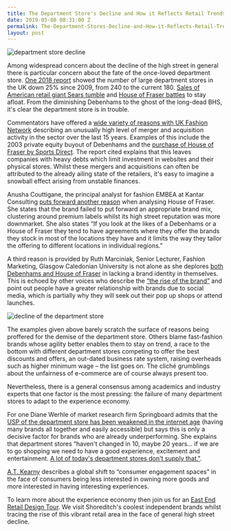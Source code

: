 ```yaml
---
title: The Department Store's Decline and How it Reflects Retail Trends
date: 2019-05-08 08:31:00 Z
permalink: The-Department-Stores-Decline-and-How-it-Reflects-Retail-Trends /
layout: post
---
```


![department store decline](/uploads/decline%20of%20department%20store%20house%20of%20fraser%20.jpg)

 

Among widespread concern about the decline of the high street in general there is particular concern about the fate of the once-loved department store. [One 2018 report](https://uk.fashionnetwork.com/news/Number-of-English-department-stores-has-plunged-decline-continues,982122.html#.XM2gkehKhPY) showed the number of large department stores in the UK down 25% since 2009, from 240 to the current 180. [Sales of American retail giant Sears tumble](https://www.businessinsider.com/sears-closes-72-stores-as-sales-tumble-2018-5?r=UK) and [House of Fraser battles](https://www.bbc.co.uk/search?q=house+of+fraser) to stay afloat. From the diminishing Debenhams to the ghost of the long-dead BHS, it's clear the department store is in trouble. 

 

Commentators have offered a [wide variety of reasons with UK Fashion Network](https://uk.fashionnetwork.com/news/Number-of-English-department-stores-has-plunged-decline-continues,982122.html#.XM2gkehKhPY) describing an unusually high level of merger and acquisition activity in the sector over the last 15 years. Examples of this include the 2003 private equity buyout of Debenhams and the [purchase of House of Fraser by Sports Direct]( https://www.bbc.co.uk/news/business-45140874). The report cited explains that this leaves companies with heavy debts which limit investment in websites and their physical stores. Whilst these mergers and acquisitions can often be attributed to the already ailing state of the retailers, it's easy to imagine a snowball effect arising from unstable finances. 

 

Anusha Couttigane, the principal analyst for fashion EMBEA at Kantar Consulting [puts forward another reason](https://www.marketingweek.com/2018/09/27/department-store-fighting-back/) when analysing House of Fraser. She states that the brand failed to put forward an appropriate brand mix, clustering around premium labels whilst its high street reputation was more downmarket. She also states “If you look at the likes of a Debenhams or a House of Fraser they tend to have agreements where they offer the brands they stock in most of the locations they have and it limits the way they tailor the offering to different locations in individual regions.” 

 

A third reason is provided by Ruth Marciniak, Senior Lecturer, Fashion Marketing, Glasgow Caledonian University is not alone as she deplores [both Debenhams and House of Fraser](https://theconversation.com/department-stores-are-not-doomed-take-a-look-at-whos-doing-it-right-99237) in lacking a brand identity in themselves. This is echoed by other voices who describe the [“the rise of the brand”](https://www.theguardian.com/business/2018/jun/22/the-death-of-the-department-store-a-place-out-of-time) and point out people have a greater relationship with brands due to social media, which is partially why they will seek out their pop up shops or attend launches. 

 ![decline of the department store](/uploads/department%20store%20decline.jpg)

The examples given above barely scratch the surface of reasons being proffered for the demise of the department store. Others blame fast-fashion brands whose agility better enables them to stay on trend, a race to the bottom with different department stores competing to offer the best discounts and offers, an out-dated business rate system, raising overheads such as higher minimum wage – the list goes on. The cliché grumblings about the unfairness of e-commerce are of course always present too. 

 

Nevertheless, there is a general consensus among academics and industry experts that one factor is the most pressing: the failure of many department stores to adapt to the experience economy. 

 

For one Diane Werhle of market research firm Springboard admits that the [USP of the department store has been weakened in the internet age](https://www.bbc.co.uk/news/business-44358704) (having many brands all together and easily accessible) but says this is only a decisive factor for brands who are already underperforming. She explains that department stores “haven't changed in 10, maybe 20 years... if we are to go shopping we need to have a good experience, excitement and entertainment. [A lot of today's department stores don't supply that."](https://www.bbc.co.uk/news/business-44358704). 

 

[A.T. Kearny](https://www.retaildive.com/news/is-the-american-mall-dead-or-poised-to-thrive/516752/) describes a global shift to “consumer engagement spaces” in the face of consumers being less interested in owning more goods and more interested in having interesting experiences. 

 

To learn more about the experience economy then join us for an [East End Retail Design Tour](https://www.insider-london.co.uk/tours/east-end-retail-design-tour/ ). We visit Shoreditch's coolest independent brands whilst tracing the rise of this vibrant retail area in the face of general high street decline. 